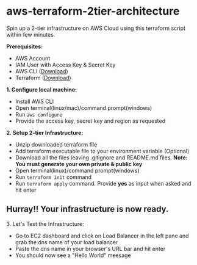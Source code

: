 # aws-terraform-2tier-architecture
Spin up a 2-tier infrastructure on AWS Cloud using this terraform script within few minutes.

<strong>Prerequisites:</strong>
<ul>
  <li>AWS Account</li>
  <li>IAM User with Access Key & Secret Key</li>
  <li>AWS CLI (<a target="_blank" href="https://aws.amazon.com/cli/">Download</a>)</li>
  <li>Terraform (<a target="_blank" href="https://www.terraform.io/downloads.html">Download</a>)</li>
</ul>

<strong>1. Configure local machine:</strong>
<ul>
  <li>Install AWS CLI</li>
  <li>Open terminal(linux/mac)/command prompt(windows)</li>
  <li>Run <code>aws configure</code></li>
  <li>Provide the access key, secret key and region as requested</li>
</ul>

<strong>2. Setup 2-tier Infrastructure:</strong>
<ul>
  <li>Unzip downloaded terraform file</li>
  <li>Add terraform executable file to your environment variable (Optional)</li>
  <li>Download all the files leaving .gitignore and README.md files. <strong>Note: You must generate your own private & public key</strong></li>
  <li>Open terminal(linux)/command prompt(windows)</li>
  <li>Run <code>terraform init</code> command</li>
  <li>Run <code>terraform apply</code> command. Provide <strong>yes</strong> as input when asked and hit enter</li>
</ul>

<h2><strong>Hurray!! Your infrastructure is now ready.</strong></h2>

<p>3. Let's Test the Infrastructure:</p>
<ul>
  <li>Go to EC2 dashboard and click on Load Balancer in the left pane and grab the dns name of your load balancer</li>
  <li>Paste the dns name in your browser's URL bar and hit enter</li>
  <li>You should now see a "Hello World" meesage</li>
</ul>
